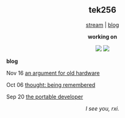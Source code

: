 <h2 align="center">tek256</h2>

<p align="center">
  <a href="https://twitch.tv/tek256">stream</a> | <a href="https://tek256.com/">blog</a>  
</p>

<p align="center"><b>working on</b></p>
<p align="center">
  <a href="https://github.com/tek256/astera"><img src="https://github-readme-stats.vercel.app/api/pin/?username=tek256&repo=astera"></a>
  <a href="https://github.com/tek256/simple-dark"><img src="https://github-readme-stats.vercel.app/api/pin/?username=tek256&repo=simple-dark"></a>
</p>

<p><b>blog</b></p>
  
<!-- BLOG-POST-LIST:START -->
  Nov 16 [an argument for old hardware](//tek256.com/posts/an-argument-for-old-hardware/)  

  Oct 06 [thought: being remembered](//tek256.com/posts/being-remembered/)  

  Sep 20 [the portable developer](//tek256.com/posts/the-portable-developer/)  
<!-- BLOG-POST-LIST:END -->

<p align="center"><i>I see you, rxi.</i></p>
